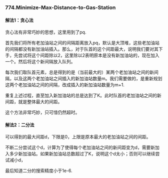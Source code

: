 ### 774.Minimize-Max-Distance-to-Gas-Station

#### 解法1：贪心法

贪心法有非常巧妙的思想，这里用到了pq.

首先我们将所有老加油站之间的间隔距离放入pq，默认是大顶堆，这些老加油站的间隔都没有新加油站插入。那么，对于队首的这个间距最大，说明我们要对其下手，先尝试将这个间距除以2，这里除以2表明原本是没有新加油站的，现在加入一个。然后将这个新间隔放入队列。

每次我们取队首元素，总是得到的是（当前最大的）某两个老加油站之间的新间隔，以及这两个老加油站之间插入的新加油站数量m。我们需要做的，是重新规划这两个老加油站之间的间隔，改成插入的新加油站数量为m+1.

重复上述过程，直至加入新加油站的总是达到了K。此时队首的老加油站之间的新间距，就是整体最大的间距。

这个方法非常巧妙，只可惜仍然超时。

#### 解法2：二分法

可以得到的最大间距d，下限是0，上限是原本最大的老加油站之间的间距。

不断二分尝试这个d，计算为了使得每个老加油站之间的新间距变为d，需要新加入多少新加油站。如果新加油站总数超过了K，说明这个d太小；否则可以继续尝试减小d，

最后知道二分的搜索精度小于1e-6.
